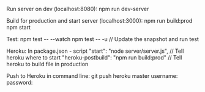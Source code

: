 Run server on dev (localhost:8080): 
npm run dev-server

Build for production and start server (localhost:3000):
npm run build:prod
npm start

Test:
npm test -- --watch
npm test -- -u  // Update the snapshot and run test

Heroku:
In package.json - script
"start": "node server/server.js",           // Tell heroku where to start
"heroku-postbuild": "npm run build:prod"    // Tell heroku to build file in production

Push to Heroku in command line:
git push heroku master
username: <anyString>
password: <API KEY from my heroku account>



